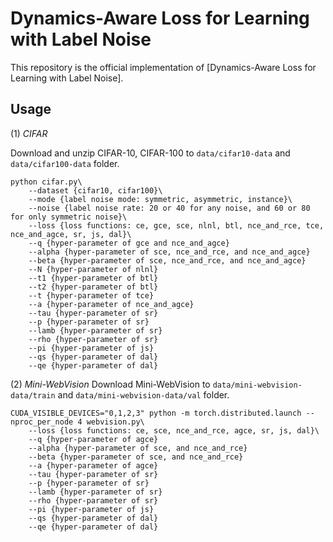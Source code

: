 # Dynamics-Aware Loss for Learning with Label Noise

This repository is the official implementation of [Dynamics-Aware Loss for Learning with Label Noise].

## Usage

(1) *CIFAR*

Download and unzip CIFAR-10, CIFAR-100 to `data/cifar10-data` and `data/cifar100-data` folder.

```(bash)
python cifar.py\
    --dataset {cifar10, cifar100}\
    --mode {label noise mode: symmetric, asymmetric, instance}\ 
    --noise {label noise rate: 20 or 40 for any noise, and 60 or 80 for only symmetric noise}\ 
    --loss {loss functions: ce, gce, sce, nlnl, btl, nce_and_rce, tce, nce_and_agce, sr, js, dal}\
    --q {hyper-parameter of gce and nce_and_agce}
    --alpha {hyper-parameter of sce, nce_and_rce, and nce_and_agce}
    --beta {hyper-parameter of sce, nce_and_rce, and nce_and_agce}
    --N {hyper-parameter of nlnl}
    --t1 {hyper-parameter of btl}
    --t2 {hyper-parameter of btl}
    --t {hyper-parameter of tce}
    --a {hyper-parameter of nce_and_agce}
    --tau {hyper-parameter of sr}
    --p {hyper-parameter of sr}
    --lamb {hyper-parameter of sr}
    --rho {hyper-parameter of sr}
    --pi {hyper-parameter of js}
    --qs {hyper-parameter of dal}
    --qe {hyper-parameter of dal}
```

(2) *Mini-WebVision*
Download Mini-WebVision to `data/mini-webvision-data/train` and `data/mini-webvision-data/val` folder.

```(bash)
CUDA_VISIBLE_DEVICES="0,1,2,3" python -m torch.distributed.launch --nproc_per_node 4 webvision.py\
    --loss {loss functions: ce, sce, nce_and_rce, agce, sr, js, dal}\
    --q {hyper-parameter of agce}
    --alpha {hyper-parameter of sce, and nce_and_rce}
    --beta {hyper-parameter of sce, and nce_and_rce}
    --a {hyper-parameter of agce}
    --tau {hyper-parameter of sr}
    --p {hyper-parameter of sr}
    --lamb {hyper-parameter of sr}
    --rho {hyper-parameter of sr}
    --pi {hyper-parameter of js}
    --qs {hyper-parameter of dal}
    --qe {hyper-parameter of dal}
```

